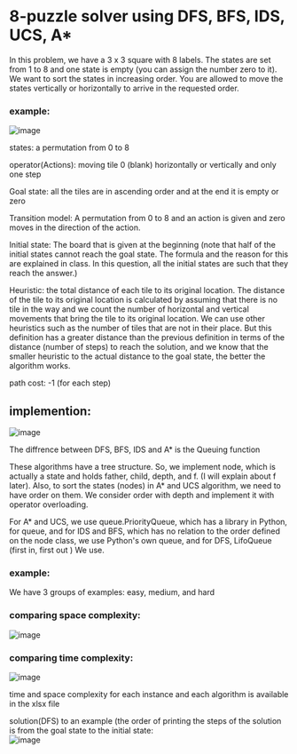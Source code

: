 # 8-puzzle solver using DFS, BFS, IDS, UCS, A*
In this problem, we have a 3 x 3 square with 8 labels. The states are set from 1 to 8 and one state is empty (you can assign the number zero to it). We want to sort the states in increasing order. You are allowed to move the states vertically or horizontally to arrive in the requested order.

### example:
![image](https://user-images.githubusercontent.com/83788223/221373596-80226403-f2c3-4ec3-8891-d2d7b2fa2d4e.png)

states: a permutation from 0 to 8 

operator(Actions): moving tile 0 (blank) horizontally or vertically and only one step 

Goal state: all the tiles are in ascending order and at the end it is empty or zero 

Transition model: A permutation from 0 to 8 and an action is given and zero moves in the direction of the action.

Initial state: The board that is given at the beginning (note that half of the initial states cannot reach the goal state. The formula and the reason for this are explained in class. In this question, all the initial states are such that they reach the answer.)

Heuristic: the total distance of each tile to its original location. The distance of the tile to its original location is calculated by assuming that there is no tile in the way and we count the number of horizontal and vertical movements that bring the tile to its original location. We can use other heuristics such as the number of tiles that are not in their place. But this definition has a greater distance than the previous definition in terms of the distance (number of steps) to reach the solution, and we know that the smaller heuristic to the actual distance to the goal state, the better the algorithm works.

path cost: -1 (for each step)

## implemention:

![image](https://user-images.githubusercontent.com/83788223/221376839-12bcbc84-f4e2-4db6-a77a-ba6dfd26cc29.png)

The diffrence between DFS, BFS, IDS and A* is the Queuing function

These algorithms have a tree structure. So, we implement node, which is actually a state and holds father, child, depth, and f. (I will explain about f later). Also, to sort the states (nodes) in A* and UCS algorithm, we need to have order on them. We consider order with depth and implement it with operator overloading.

For A* and UCS, we use queue.PriorityQueue, which has a library in Python, for queue, and for IDS and BFS, which has no relation to the order defined on the node class, we use Python's own queue, and for DFS, LifoQueue (first in, first out ) We use.

### example: 
We have 3 groups of examples: easy, medium, and hard 
### comparing space complexity:
![image](https://user-images.githubusercontent.com/83788223/221377127-0ef2c273-9908-4f49-9b1c-d5a01d32899a.png)


### comparing time complexity:
![image](https://user-images.githubusercontent.com/83788223/221377230-c87b5ab2-1187-4457-9aa3-491f9a9841b3.png)


time and space complexity for each instance and each algorithm is available in the xlsx file

solution(DFS) to an example (the order of printing the steps of the solution is from the goal state to the initial state: \
![image](https://user-images.githubusercontent.com/83788223/221377847-537388c2-4de1-4a25-8402-36e11e9c66bd.png)


